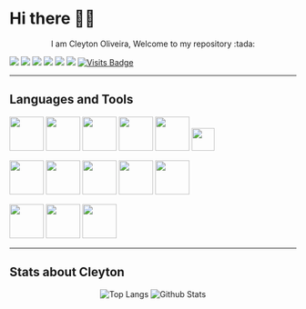 # Hi there :raising_hand_man:

<p align="center">
  I am Cleyton Oliveira, Welcome to my repository :tada:
</p>

[<img src="https://img.shields.io/badge/linkedin-%230077B5.svg?&style=for-the-badge&logo=linkedin&logoColor=white" />](https://www.linkedin.com/in/cleytonoliveirapro/)
[<img src="https://img.shields.io/badge/gmail-D14836?&style=for-the-badge&logo=gmail&logoColor=white" />](mailto:cleytonoliveirapro@gmail.com)
[<img src = "https://img.shields.io/badge/instagram-%23E4405F.svg?&style=for-the-badge&logo=instagram&logoColor=white">](https://www.instagram.com/cleytonoliveirapro/)
[<img src = "https://img.shields.io/badge/facebook-%231877F2.svg?&style=for-the-badge&logo=facebook&logoColor=white">](https://www.facebook.com/cleytonoliveirapro)
[<img src="https://img.shields.io/badge/youtube-%23FF0000.svg?&style=for-the-badge&logo=youtube&logoColor=white">](https://www.youtube.com/cleytonoliveirapro)
[<img src ="https://img.shields.io/badge/Website-pk-%23.svg?&style=for-the-badge&logo=&logoColor=white%22">](https://cleytonoliveira.github.io/)
[![Visits Badge](https://badges.pufler.dev/visits/cleytonoliveira/cleytonoliveira?style=for-the-badge&logo=github)](https://github.com/cleytonoliveira)

---

## Languages and Tools

<code><img height="60" src="https://www.vectorlogo.zone/logos/w3_html5/w3_html5-ar21.svg"></code>
<code><img height="60" src="https://cdn.svgporn.com/logos/css-3.svg"></code>
<code><img height="60" src="https://www.vectorlogo.zone/logos/sass-lang/sass-lang-ar21.svg"></code>
<code><img height="60" src="https://www.vectorlogo.zone/logos/javascript/javascript-ar21.svg"></code>
<code><img height="60" src="https://www.vectorlogo.zone/logos/reactjs/reactjs-ar21.svg"></code>
<code><img height="40" src="https://raw.githubusercontent.com/prplx/svg-logos/master/svg/redux.svg"></code>

<code><img height="60" src="https://www.vectorlogo.zone/logos/mysql/mysql-ar21.svg"></code>
<code><img height="60" src="https://www.vectorlogo.zone/logos/mariadb/mariadb-ar21.svg"></code>
<code><img height="60" src="https://www.vectorlogo.zone/logos/mongodb/mongodb-ar21.svg"></code>
<code><img height="60" src="https://www.vectorlogo.zone/logos/nodejs/nodejs-ar21.svg"></code>
<code><img height="60" src="https://www.vectorlogo.zone/logos/python/python-ar21.svg"></code>

<code><img height="60" src="https://www.vectorlogo.zone/logos/archlinux/archlinux-ar21.svg"></code>
<code><img height="60" src="https://www.vectorlogo.zone/logos/git-scm/git-scm-ar21.svg"></code>
<code><img height="60" src="https://www.vectorlogo.zone/logos/jestjsio/jestjsio-ar21.svg"></code>

---

## Stats about Cleyton

<p align="center">
  <img src = "https://github-readme-stats.vercel.app/api/top-langs/?username=cleytonoliveira&hide_langs_below=.25&theme=radical" alt="Top Langs">
  <img src = "https://github-readme-stats.vercel.app/api?username=cleytonoliveira&show_icons=true&hide_border=true&theme=radical&line_height=40" alt="Github Stats">
</p>

<!--
**cleytonoliveira/cleytonoliveira** is a ✨ _special_ ✨ repository because its `README.md` (this file) appears on your GitHub profile.

Here are some ideas to get you started:

- 🔭 I’m currently working on ...
- 🌱 I’m currently learning ...
- 👯 I’m looking to collaborate on ...
- 🤔 I’m looking for help with ...
- 💬 Ask me about ...
- 📫 How to reach me: ...
- 😄 Pronouns: ...
- ⚡ Fun fact: ...
-->
